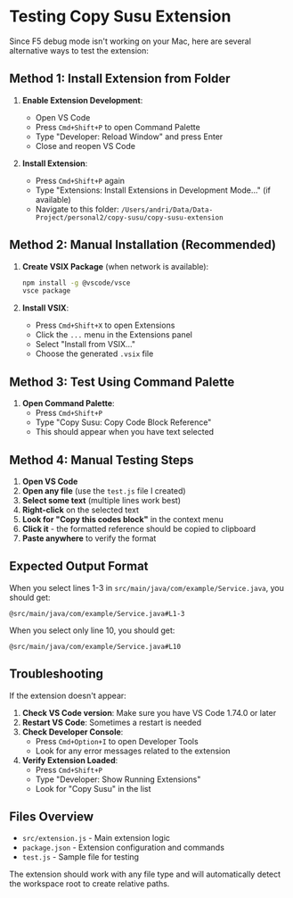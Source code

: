 # Testing Copy Susu Extension

Since F5 debug mode isn't working on your Mac, here are several alternative ways to test the extension:

## Method 1: Install Extension from Folder

1. **Enable Extension Development**:
   - Open VS Code
   - Press `Cmd+Shift+P` to open Command Palette
   - Type "Developer: Reload Window" and press Enter
   - Close and reopen VS Code

2. **Install Extension**:
   - Press `Cmd+Shift+P` again
   - Type "Extensions: Install Extensions in Development Mode..." (if available)
   - Navigate to this folder: `/Users/andri/Data/Data-Project/personal2/copy-susu/copy-susu-extension`

## Method 2: Manual Installation (Recommended)

1. **Create VSIX Package** (when network is available):
   ```bash
   npm install -g @vscode/vsce
   vsce package
   ```

2. **Install VSIX**:
   - Press `Cmd+Shift+X` to open Extensions
   - Click the `...` menu in the Extensions panel
   - Select "Install from VSIX..."
   - Choose the generated `.vsix` file

## Method 3: Test Using Command Palette

1. **Open Command Palette**:
   - Press `Cmd+Shift+P`
   - Type "Copy Susu: Copy Code Block Reference"
   - This should appear when you have text selected

## Method 4: Manual Testing Steps

1. **Open VS Code**
2. **Open any file** (use the `test.js` file I created)
3. **Select some text** (multiple lines work best)
4. **Right-click** on the selected text
5. **Look for "Copy this codes block"** in the context menu
6. **Click it** - the formatted reference should be copied to clipboard
7. **Paste anywhere** to verify the format

## Expected Output Format

When you select lines 1-3 in `src/main/java/com/example/Service.java`, you should get:
```
@src/main/java/com/example/Service.java#L1-3
```

When you select only line 10, you should get:
```
@src/main/java/com/example/Service.java#L10
```

## Troubleshooting

If the extension doesn't appear:

1. **Check VS Code version**: Make sure you have VS Code 1.74.0 or later
2. **Restart VS Code**: Sometimes a restart is needed
3. **Check Developer Console**:
   - Press `Cmd+Option+I` to open Developer Tools
   - Look for any error messages related to the extension
4. **Verify Extension Loaded**:
   - Press `Cmd+Shift+P`
   - Type "Developer: Show Running Extensions"
   - Look for "Copy Susu" in the list

## Files Overview

- `src/extension.js` - Main extension logic
- `package.json` - Extension configuration and commands
- `test.js` - Sample file for testing

The extension should work with any file type and will automatically detect the workspace root to create relative paths.